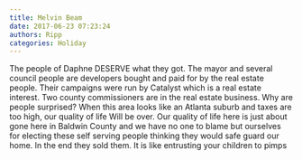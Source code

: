 ```yaml
---
title: Melvin Beam
date: 2017-06-23 07:23:24
authors: Ripp
categories: Holiday
---
```


 The people of Daphne DESERVE what they got.   The mayor and several council people are developers bought and paid for by the real estate people.   Their campaigns were run by Catalyst which is a real estate interest.   Two county commissioners are in the real estate business.   Why are people surprised?   When this area looks like an Atlanta suburb and taxes are too high, our quality of life
Will be over.   Our quality of life here is just about gone here in Baldwin County and we have no one to blame but ourselves for electing these self serving people thinking they would safe guard our home.  In the end they sold them.  It is like entrusting your children to pimps